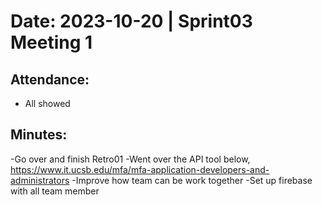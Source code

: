 # Date: 2023-10-20 | Sprint03 Meeting 1

## Attendance:

- All showed

## Minutes:

-Go over and finish Retro01
-Went over the API tool below, 
     https://www.it.ucsb.edu/mfa/mfa-application-developers-and-administrators
-Improve how team can be work together 
-Set up firebase with all team member 

